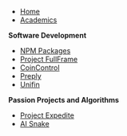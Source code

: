 -   [Home](/)
-   [Academics](./study/index.md)

**Software Development**

-   [NPM Packages](./npm.md)
-   [Project FullFrame]("https://lochungtin.github.io")
-   [CoinControl]("https://lochungtin.github.io")
-   [Preply]("https://lochungtin.github.io")
-   [Unifin]("https://lochungtin.github.io")

**Passion Projects and Algorithms**

-   [Project Expedite]("https://lochungtin.github.io")
-   [AI Snake]("https://lochungtin.github.io")
